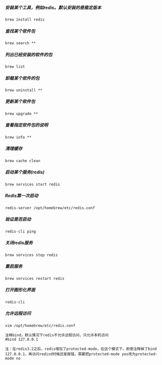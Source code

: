 ##### 安装某个工具，例如redis。默认安装的是稳定版本

```
brew install redis
```



##### 查找某个软件包

```
brew search **
```



##### 列出已经安装的软件的包

```
brew list
```



##### 卸载某个软件的包

```
brew uninstall **
```



##### 更新某个软件包

```
brew upgrade **
```



##### 查看指定软件包的说明

```
brew info **
```



##### 清理缓存

```
brew cache clean
```



##### 启动某个服务(redis)

```
brew services start redis
```



##### Redis第一次启动

```
redis-server /opt/homebrew/etc/redis.conf
```





##### 验证是否启动

```
redis-cli ping
```



##### 关闭redis服务

```
brew services stop redis
```



##### 重启服务

```
brew services restart redis
```



##### 打开图形化界面

```
redis-cli
```



##### 允许远程访问

```
vim /opt/homebrew/etc/redis.conf

注释bind，默认情况下redis不允许远程访问，只允许本机访问
#bind 127.0.0.1

注：在redis3.2之后，redis增加了protected-mode，在这个模式下，即使注释掉了bind 127.0.0.1，再访问redisd时候还是报错，需要把protected-mode yes改为protected-mode no
```









